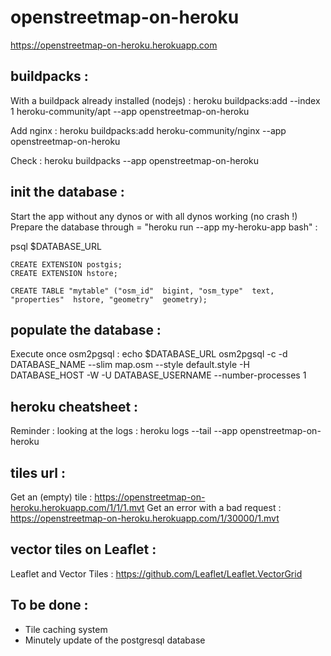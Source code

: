 # openstreetmap-on-heroku

https://openstreetmap-on-heroku.herokuapp.com


## buildpacks : 

With a buildpack already installed (nodejs) : 
heroku buildpacks:add --index 1 heroku-community/apt --app openstreetmap-on-heroku

Add nginx : 
heroku buildpacks:add heroku-community/nginx --app openstreetmap-on-heroku

Check : 
heroku buildpacks --app openstreetmap-on-heroku


## init the database : 

Start the app without any dynos or with all dynos working (no crash !)
Prepare the database through = "heroku run --app my-heroku-app bash" : 

  psql $DATABASE_URL
  
    CREATE EXTENSION postgis;
    CREATE EXTENSION hstore;
    
    CREATE TABLE "mytable" ("osm_id"  bigint, "osm_type"  text, "properties"  hstore, "geometry"  geometry);


## populate the database : 

Execute once osm2pgsql : 
echo $DATABASE_URL
osm2pgsql -c -d DATABASE_NAME --slim map.osm --style default.style -H DATABASE_HOST -W -U DATABASE_USERNAME --number-processes 1


## heroku cheatsheet : 

Reminder : looking at the logs : 
heroku logs --tail --app openstreetmap-on-heroku


## tiles url : 

Get an (empty) tile : https://openstreetmap-on-heroku.herokuapp.com/1/1/1.mvt
Get an error with a bad request : https://openstreetmap-on-heroku.herokuapp.com/1/30000/1.mvt


## vector tiles on Leaflet : 

Leaflet and Vector Tiles : 
https://github.com/Leaflet/Leaflet.VectorGrid


## To be done : 

* Tile caching system
* Minutely update of the postgresql database

